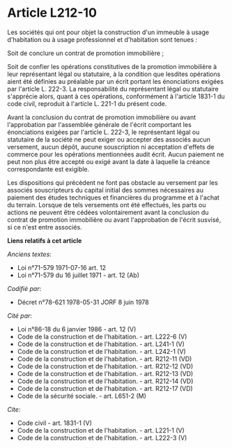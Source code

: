 # Article L212-10

Les sociétés qui ont pour objet la construction d'un immeuble à usage d'habitation ou à usage professionnel et d'habitation
sont tenues : 

Soit de conclure un contrat de promotion immobilière ; 

Soit de confier les opérations constitutives de la promotion immobilière à leur représentant légal ou statutaire, à la
condition que lesdites opérations aient été définies au préalable par un écrit portant les énonciations exigées par l'article
L. 222-3. La responsabilité du représentant légal ou statutaire s'apprécie alors, quant à ces opérations, conformément à
l'article 1831-1 du code civil, reproduit à l'article L. 221-1 du présent code. 

Avant la conclusion du contrat de promotion immobilière ou avant l'approbation par l'assemblée générale de l'écrit comportant
les énonciations exigées par l'article L. 222-3, le représentant légal ou statutaire de la société ne peut exiger ou accepter
des associés aucun versement, aucun dépôt, aucune souscription ni acceptation d'effets de commerce pour les opérations
mentionnées audit écrit. Aucun paiement ne peut non plus être accepté ou exigé avant la date à laquelle la créance
correspondante est exigible. 

Les dispositions qui précèdent ne font pas obstacle au versement par les associés souscripteurs du capital initial des sommes
nécessaires au paiement des études techniques et financières du programme et à l'achat du terrain. Lorsque de tels versements
ont été effectués, les parts ou actions ne peuvent être cédées volontairement avant la conclusion du contrat de promotion
immobilière ou avant l'approbation de l'écrit susvisé, si ce n'est entre associés.

**Liens relatifs à cet article**

_Anciens textes_:

  - Loi n°71-579 1971-07-16 art. 12
  - Loi n°71-579 du 16 juillet 1971 - art. 12 (Ab)

_Codifié par_:

  - Décret n°78-621 1978-05-31 JORF 8 juin 1978

_Cité par_:

  - Loi n°86-18 du 6 janvier 1986 - art. 12 (V)
  - Code de la construction et de l'habitation. - art. L222-6 (V)
  - Code de la construction et de l'habitation. - art. L241-1 (V)
  - Code de la construction et de l'habitation. - art. L242-1 (V)
  - Code de la construction et de l'habitation. - art. R212-11 (VD)
  - Code de la construction et de l'habitation. - art. R212-12 (VD)
  - Code de la construction et de l'habitation. - art. R212-13 (VD)
  - Code de la construction et de l'habitation. - art. R212-14 (VD)
  - Code de la construction et de l'habitation. - art. R212-17 (VD)
  - Code de la sécurité sociale. - art. L651-2 (M)

_Cite_:

  - Code civil - art. 1831-1 (V)
  - Code de la construction et de l'habitation. - art. L221-1 (V)
  - Code de la construction et de l'habitation. - art. L222-3 (V)
